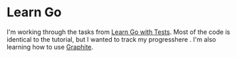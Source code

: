 # Learn Go

I'm working through the tasks from [Learn Go with Tests](https://quii.gitbook.io/learn-go-with-tests).
Most of the code is identical to the tutorial, but I wanted to track my progresshere .
I'm also learning how to use [Graphite](https://graphite.dev/).
